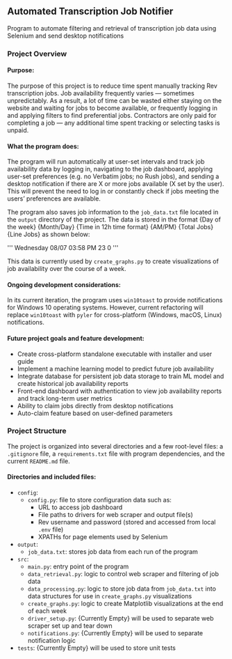 ## Automated Transcription Job Notifier
Program to automate filtering and retrieval of transcription job data using Selenium and send desktop notifications 


### Project Overview

#### Purpose:
The purpose of this project is to reduce time spent manually tracking Rev transcription jobs. Job availability 
frequently varies — sometimes unpredictably. As a result, a lot of time can be wasted either staying on the website 
and waiting for jobs to become available, or frequently logging in and applying filters to find preferential jobs. 
Contractors are only paid for completing a job — any additional time spent tracking or selecting tasks is unpaid.

#### What the program does:
The program will run automatically at user-set intervals and track job availability data by logging in, navigating 
to the job dashboard, applying user-set preferences (e.g. no Verbatim jobs; no Rush jobs), and sending a desktop 
notification if there are X or more jobs available (X set by the user). This will prevent the need to log in or 
constantly check if jobs meeting the users’ preferences are available. 

The program also saves job information to the `job_data.txt` file located in the `output` directory of the project. 
The data is stored in the format {Day of the week} {Month/Day} {Time in 12h time format} {AM/PM} {Total Jobs} 
{Line Jobs} as shown below:

'''
Wednesday 08/07 03:58 PM 23 0
'''

This data is currently used by `create_graphs.py` to create visualizations of job availability over the course of a week.

#### Ongoing development considerations:
In its current iteration, the program uses `win10toast` to provide notifications for Windows 10 operating systems. 
However, current refactoring will replace `win10toast` with `pyler` for cross-platform (Windows, macOS, Linux) 
notifications. 

#### Future project goals and feature development:
  - Create cross-platform standalone executable with installer and user guide
  - Implement a machine learning model to predict future job availability
  - Integrate database for persistent job data storage to train ML model and create historical job availability reports
  - Front-end dashboard with authentication to view job availability reports and track long-term user metrics
  - Ability to claim jobs directly from desktop notifications
  - Auto-claim feature based on user-defined parameters

### Project Structure

The project is organized into several directories and a few root-level files: a `.gitignore` file, a `requirements.txt` 
file with program dependencies, and the current `README.md` file.

#### Directories and included files:

- `config`: 
    - `config.py`: file to store configuration data such as:
      - URL to access job dashboard
      - File paths to drivers for web scraper and output file(s)
      - Rev username and password (stored and accessed from local `.env` file)
      - XPATHs for page elements used by Selenium
- `output`:
    - `job_data.txt`: stores job data from each run of the program
- `src`:
    - `main.py`: entry point of the program
    - `data_retrieval.py`: logic to control web scraper and filtering of job data
    - `data_processing.py`: logic to store job data from `job_data.txt` into data structures for use in 
`create_graphs.py` visualizations
    - `create_graphs.py`: logic to create Matplotlib visualizations at the end of each week
    - `driver_setup.py`: {Currently Empty} will be used to separate web scraper set up and tear down
    - `notifications.py`: {Currently Empty} will be used to separate notification logic
- `tests`: {Currently Empty} will be used to store unit tests

